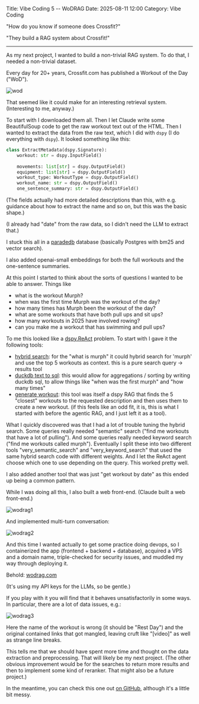 Title: Vibe Coding 5 -- WoDRAG
Date: 2025-08-11 12:00
Category: Vibe Coding

"How do you know if someone does Crossfit?"

"They build a RAG system about Crossfit!"

----

As my next project, I wanted to build a non-trivial RAG system.
To do that, I needed a non-trivial dataset.

Every day for 20+ years, Crossfit.com has published a Workout of the Day ("WoD").

![wod]({static}images/wod.png)

That seemed like it could make for an interesting retrieval system.
(Interesting to me, anyway.)

To start with I downloaded them all.
Then I let Claude write some BeautifulSoup code
to get the raw workout text out of the HTML.
Then I wanted to extract the data from the raw text,
which I did with `dspy` (I do everything with `dspy`).
It looked something like this:

```python
class ExtractMetadata(dspy.Signature):
    workout: str = dspy.InputField()
 
    movements: list[str] = dspy.OutputField()
    equipment: list[str] = dspy.OutputField()
    workout_type: WorkoutType = dspy.OutputField()
    workout_name: str = dspy.OutputField()
    one_sentence_summary: str = dspy.OutputField()
```

(The fields actually had more detailed descriptions than this, 
 with e.g. guidance about how to extract the name and so on,
 but this was the basic shape.)

(I already had "date" from the raw data, so I didn't need the LLM to extract that.)

I stuck this all in a [paradedb](https://github.com/paradedb/paradedb)
database (basically Postgres with bm25 and vector search).

I also added openai-small embeddings for both the full workouts and the one-sentence summaries.

At this point I started to think about the sorts of questions I wanted to be able to answer. Things like

- what is the workout Murph?
- when was the first time Murph was the workout of the day?
- how many times has Murph been the workout of the day?
- what are some workouts that have both pull ups and sit ups?
- how many workouts in 2025 have involved rowing?
- can you make me a workout that has swimming and pull ups?

To me this looked like a [dspy.ReAct](https://dspy.ai/api/modules/ReAct/) problem. To start with I gave it the following tools:

* [hybrid search](https://github.com/joelgrus/wodrag/blob/master/wodrag/database/workout_repository.py#L462): for the "what is murph" it could hybrid search for 'murph' and use the top 5 workouts as context. this is a pure search query -> results tool
* [duckdb text to sql](https://github.com/joelgrus/wodrag/blob/master/wodrag/agents/text_to_sql.py#L10): this would allow for aggregations / sorting by 
 writing duckdb sql, to allow things like "when was the first murph" and
 "how many times"
* [generate workout](https://github.com/joelgrus/wodrag/blob/master/wodrag/agents/workout_generator.py#L28): this tool was itself a dspy RAG that finds the 5 "closest" workouts to the requested description and then uses them to 
create a new workout. (if this feels like an odd fit, it is, this is what I started with before the agentic RAG, and I just left it as a tool).

What I quickly discovered was that I had a lot of trouble tuning the hybrid search.
Some queries really needed "semantic" search ("find me workouts that have a lot of pulling"). And some queries really needed keyword search ("find me workouts called murph"). 
Eventually I split these into two different tools "very_semantic_search"
and "very_keyword_search" that used the same hybrid search code
with different weights. And I let the ReAct agent choose which one to 
use depending on the query. This worked pretty well.

I also added another tool that was just "get workout by date" as
this ended up being a common pattern.

While I was doing all this, I also built a web front-end.
(Claude built a web front-end.)

![wodrag1]({static}images/wodrag1.png)

And implemented multi-turn conversation:

![wodrag2]({static}images/wodrag2.png)

And this time I wanted actually to get some practice doing devops,
so I containerized the app (frontend + backend + database), 
acquired a VPS and a domain name, triple-checked for security issues,
and muddled my way through deploying it.

Behold: <a href="https://wodrag.com" target="_blank">wodrag.com</a>

(It's using my API keys for the LLMs, so be gentle.)

If you play with it you will find that it behaves unsatisfactorily
in some ways. In particular, there are a lot of data issues, e.g.:

![wodrag3]({static}images/wodrag3.png)

Here the name of the workout is wrong (it should be "Rest Day")
and the original contained links that got mangled, leaving cruft like
"[video]" as well as strange line breaks.

This tells me that we should have spent more time and thought
on the data extraction and preprocessing. That will likely be my next project. (The other obvious improvement would be for the searches to return more results and then to implement some kind of reranker.
That might also be a future project.)

In the meantime, you can check this one out [on GitHub](https://github.com/joelgrus/wodrag), although it's a little bit messy.